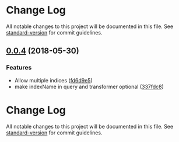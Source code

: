 # Change Log

All notable changes to this project will be documented in this file. See [standard-version](https://github.com/conventional-changelog/standard-version) for commit guidelines.

<a name="0.0.4"></a>
## [0.0.4](https://github.com/algolia/gatsby-plugin-algolia/compare/v0.0.3...v0.0.4) (2018-05-30)


### Features

* Allow multiple indices ([fd6d9e5](https://github.com/algolia/gatsby-plugin-algolia/commit/fd6d9e5))
* make indexName in query and transformer optional ([337fdc8](https://github.com/algolia/gatsby-plugin-algolia/commit/337fdc8))



# Change Log

All notable changes to this project will be documented in this file. See [standard-version](https://github.com/conventional-changelog/standard-version) for commit guidelines.
